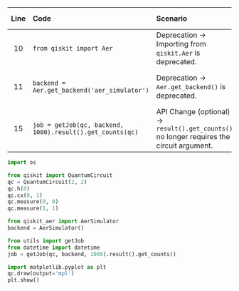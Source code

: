 | Line | Code | Scenario | Scenario Id | Reference | Artifact | Refactoring |
| :--: | :--- | :------- | :---------: | :-------: | :------- | :---------- |
| 10 | `from qiskit import Aer` | Deprecation -> Importing from `qiskit.Aer` is deprecated. | * | 3e95df91-e1c5-4340-8243-daa95d502170 | qiskit.Aer | `from qiskit_aer import AerSimulator` |
| 11 | `backend = Aer.get_backend('aer_simulator')` | Deprecation -> `Aer.get_backend()` is deprecated. | * | 3e95df91-e1c5-4340-8243-daa95d502170 | Aer.get_backend | `backend = AerSimulator()` |
| 15 | `job = getJob(qc, backend, 1000).result().get_counts(qc)` | API Change (optional) -> `result().get_counts()` no longer requires the circuit argument. | * | Internal Knowledge | get_counts(qc) | `job = getJob(qc, backend, 1000).result().get_counts()` |


```python
import os

from qiskit import QuantumCircuit 
qc = QuantumCircuit(2, 2)
qc.h(0)
qc.cx(0, 1)
qc.measure(0, 0)
qc.measure(1, 1)

from qiskit_aer import AerSimulator
backend = AerSimulator()

from utils import getJob
from datetime import datetime
job = getJob(qc, backend, 1000).result().get_counts()

import matplotlib.pyplot as plt
qc.draw(output='mpl')
plt.show()
```